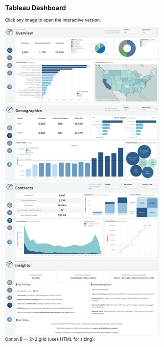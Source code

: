 ## Tableau Dashboard
Click any image to open the interactive version.

[![Preview 1](tableau/preview_1.png)](https://public.tableau.com/views/telsis_churn/ChurnDashboard)
[![Preview 2](tableau/preview_2.png)](https://public.tableau.com/views/telsis_churn/ChurnDashboard)
[![Preview 3](tableau/preview_3.png)](https://public.tableau.com/views/telsis_churn/ChurnDashboard)
[![Preview 4](tableau/preview_4.png)](https://public.tableau.com/views/telsis_churn/ChurnDashboard)
Option B — 2×2 grid (uses HTML for sizing):
